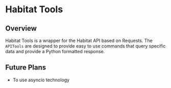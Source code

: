 # Habitat Tools


## Overview

Habitat Tools is a wrapper for the Habitat API based on Requests.  The ``APITools`` are designed to provide easy to use commands that query specific data and provide a Python formatted response.


## Future Plans

* To use asyncio technology
